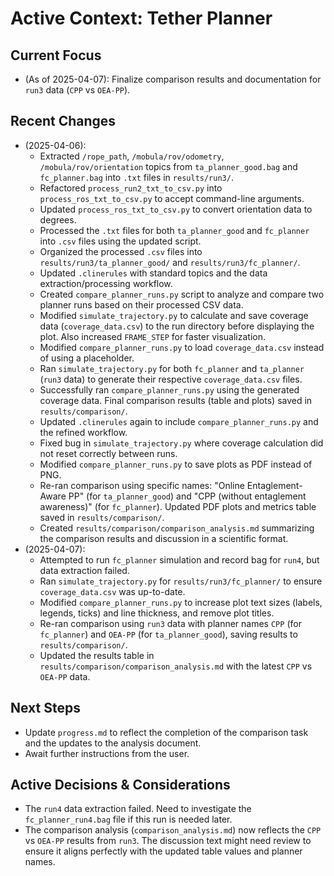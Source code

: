 # Active Context: Tether Planner

## Current Focus

*   (As of 2025-04-07): Finalize comparison results and documentation for `run3` data (`CPP` vs `OEA-PP`).

## Recent Changes

*   (2025-04-06):
    *   Extracted `/rope_path`, `/mobula/rov/odometry`, `/mobula/rov/orientation` topics from `ta_planner_good.bag` and `fc_planner.bag` into `.txt` files in `results/run3/`.
    *   Refactored `process_run2_txt_to_csv.py` into `process_ros_txt_to_csv.py` to accept command-line arguments.
    *   Updated `process_ros_txt_to_csv.py` to convert orientation data to degrees.
    *   Processed the `.txt` files for both `ta_planner_good` and `fc_planner` into `.csv` files using the updated script.
    *   Organized the processed `.csv` files into `results/run3/ta_planner_good/` and `results/run3/fc_planner/`.
    *   Updated `.clinerules` with standard topics and the data extraction/processing workflow.
    *   Created `compare_planner_runs.py` script to analyze and compare two planner runs based on their processed CSV data.
    *   Modified `simulate_trajectory.py` to calculate and save coverage data (`coverage_data.csv`) to the run directory before displaying the plot. Also increased `FRAME_STEP` for faster visualization.
    *   Modified `compare_planner_runs.py` to load `coverage_data.csv` instead of using a placeholder.
    *   Ran `simulate_trajectory.py` for both `fc_planner` and `ta_planner` (`run3` data) to generate their respective `coverage_data.csv` files.
    *   Successfully ran `compare_planner_runs.py` using the generated coverage data. Final comparison results (table and plots) saved in `results/comparison/`.
    *   Updated `.clinerules` again to include `compare_planner_runs.py` and the refined workflow.
    *   Fixed bug in `simulate_trajectory.py` where coverage calculation did not reset correctly between runs.
    *   Modified `compare_planner_runs.py` to save plots as PDF instead of PNG.
    *   Re-ran comparison using specific names: "Online Entaglement-Aware PP" (for `ta_planner_good`) and "CPP (without entaglement awareness)" (for `fc_planner`). Updated PDF plots and metrics table saved in `results/comparison/`.
    *   Created `results/comparison/comparison_analysis.md` summarizing the comparison results and discussion in a scientific format.
*   (2025-04-07):
    *   Attempted to run `fc_planner` simulation and record bag for `run4`, but data extraction failed.
    *   Ran `simulate_trajectory.py` for `results/run3/fc_planner/` to ensure `coverage_data.csv` was up-to-date.
    *   Modified `compare_planner_runs.py` to increase plot text sizes (labels, legends, ticks) and line thickness, and remove plot titles.
    *   Re-ran comparison using `run3` data with planner names `CPP` (for `fc_planner`) and `OEA-PP` (for `ta_planner_good`), saving results to `results/comparison/`.
    *   Updated the results table in `results/comparison/comparison_analysis.md` with the latest `CPP` vs `OEA-PP` data.

## Next Steps

*   Update `progress.md` to reflect the completion of the comparison task and the updates to the analysis document.
*   Await further instructions from the user.

## Active Decisions & Considerations

*   The `run4` data extraction failed. Need to investigate the `fc_planner_run4.bag` file if this run is needed later.
*   The comparison analysis (`comparison_analysis.md`) now reflects the `CPP` vs `OEA-PP` results from `run3`. The discussion text might need review to ensure it aligns perfectly with the updated table values and planner names.
